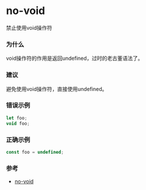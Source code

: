 # no-void

禁止使用void操作符

### 为什么

void操作符的作用是返回undefined，过时的老古董语法了。

### 建议

避免使用void操作符，直接使用undefined。

### 错误示例

```js
let foo;
void foo;
```

### 正确示例

```js
const foo = undefined;
```

### 参考

- [no-void](https://eslint.org/docs/rules/no-void)
